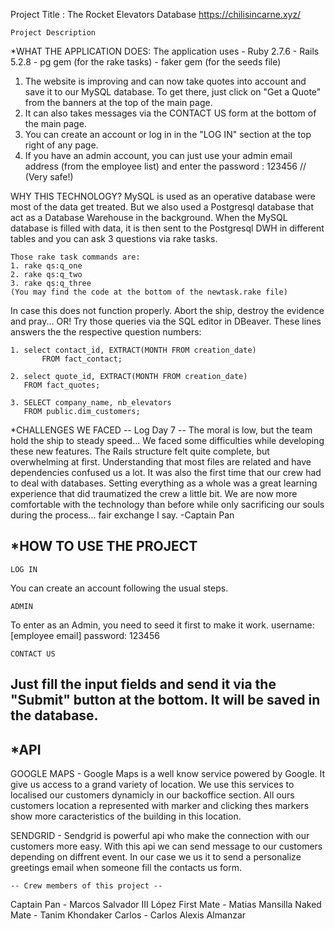 Project Title : The Rocket Elevators Database
https://chilisincarne.xyz/

	Project Description
*WHAT THE APPLICATION DOES:
The application uses
	- Ruby 2.7.6
	- Rails 5.2.8
	- pg gem (for the rake tasks)
	- faker gem (for the seeds file)


1. The website is improving and can now take quotes into account and save it to our MySQL database.
	To get there, just click on "Get a Quote" from the banners at the top of the main page.
2. It can also takes messages via the CONTACT US form at the bottom of the main page.
3. You can create an account or log in in the "LOG IN" section at the top right of any page.
4. If you have an admin account, you can just use your admin email address (from
the employee list) and enter the password : 123456 	// (Very safe!)

WHY THIS TECHNOLOGY?
MySQL is used as an operative database were most of the data get treated. But we also used a
Postgresql database that act as a Database Warehouse in the background. When the MySQL
database is filled with data, it is then sent to the Postgresql DWH in different tables and
you can ask 3 questions via rake tasks.

	Those rake task commands are:
	1. rake qs:q_one
	2. rake qs:q_two
	3. rake qs:q_three
	(You may find the code at the bottom of the newtask.rake file)

In case this does not function properly. Abort the ship, destroy the evidence and pray...
OR!
Try those queries via the SQL editor in DBeaver. These lines answers the the respective 
question numbers:

	1. select contact_id, EXTRACT(MONTH FROM creation_date)
           FROM fact_contact;
	
	2. select quote_id, EXTRACT(MONTH FROM creation_date)
	   FROM fact_quotes;
	
	3. SELECT company_name, nb_elevators
	   FROM public.dim_customers;

*CHALLENGES WE FACED
	-- Log Day 7 --
The moral is low, but the team hold the ship to steady speed...
We faced some difficulties while developing these new features. The Rails structure felt
quite complete, but overwhelming at first. Understanding that most files are related and
have dependencies confused us a lot. It was also the first time that our crew had to deal
with databases. Setting everything as a whole was a great learning experience that did
traumatized the crew a little bit. We are now more comfortable with the technology than before
while only sacrificing our souls during the process... fair exchange I say.
								-Captain Pan


*HOW TO USE THE PROJECT
------------------------------------------------------------------
	LOG IN
You can create an account following the usual steps.

	ADMIN
To enter as an Admin, you need to seed it first to make it work.
username: [employee email]
password: 123456

	CONTACT US
Just fill the input fields and send it via the "Submit" button at
the bottom. It will be saved in the database.
------------------------------------------------------------------



*API
------------------------------------------------------------------

GOOGLE MAPS - Google Maps is a well know service powered by Google. It give us access to a grand variety of location. We use this services
to localised our customers dynamicly in our backoffice section. All ours customers location a represented with marker and clicking thes 
markers show more caracteristics of the building in this location.

SENDGRID - Sendgrid is powerful api who make the connection with our customers more easy. With this api we can send message to our customers
depending on diffrent event. In our case we us it to send a personalize greetings email when someone fill the contacts us form.   


	-- Crew members of this project --
Captain Pan - Marcos Salvador III López
First Mate - Matias Mansilla
Naked Mate - Tanim Khondaker
Carlos - Carlos Alexis Almanzar
